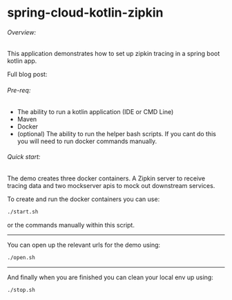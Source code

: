 # spring-cloud-kotlin-zipkin

###### Overview: 
This application demonstrates how to set up zipkin tracing in a spring boot kotlin app.

Full blog post: <TODO>

###### Pre-req:
- The ability to run a kotlin application (IDE or CMD Line)
- Maven
- Docker
- (optional) The ability to run the helper bash scripts. If you cant do this you will need to 
run docker commands manually. 

###### Quick start:

The demo creates three docker containers. A Zipkin server to receive tracing data 
and two mockserver apis to mock out downstream services. 

To create and run the docker containers you can use:
```bash
./start.sh
```
or the commands manually within this script. 

---

You can open up the relevant urls for the demo using:
```bash
./open.sh
```

---

And finally when you are finished you can clean your local env up using:
```bash
./stop.sh
```